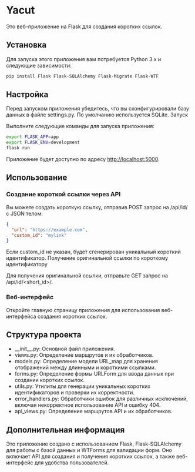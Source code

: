 # Yacut

Это веб-приложение на Flask для создания коротких ссылок.

## Установка

Для запуска этого приложения вам потребуется Python 3.x и следующие зависимости:

```sh
pip install Flask Flask-SQLAlchemy Flask-Migrate Flask-WTF
```

## Настройка

Перед запуском приложения убедитесь, что вы сконфигурировали базу данных в файле settings.py. По умолчанию используется SQLite.
Запуск

Выполните следующие команды для запуска приложения:

```sh
export FLASK_APP=app
export FLASK_ENV=development
flask run
```

Приложение будет доступно по адресу [http://localhost:5000](http://localhost:5000).

## Использование
### Создание короткой ссылки через API

Вы можете создать короткую ссылку, отправив POST запрос на /api/id/ с JSON телом:

```json
{
  "url": "https://example.com",
  "custom_id": "mylink"
}
```

Если custom_id не указан, будет сгенерирован уникальный короткий идентификатор.
Получение оригинальной ссылки по короткому идентификатору

Для получения оригинальной ссылки, отправьте GET запрос на /api/id/<short_id>/.

### Веб-интерфейс

Откройте главную страницу приложения для использования веб-интерфейса создания коротких ссылок.

## Структура проекта

- \_\_init\_\_.py: Основной файл приложения.
- views.py: Определение маршрутов и их обработчиков.
- models.py: Определение модели URL_map для хранения отображений между длинными и короткими ссылками.
- forms.py: Определение формы URLForm для ввода данных при создании коротких ссылок.
- utils.py: Утилиты для генерации уникальных коротких идентификаторов и проверки их корректности.
- error_handlers.py: Обработчики ошибок для различных исключений, включая некорректное использование API и ошибку 404.
- api_views.py: Определение маршрутов API и их обработчиков.

## Дополнительная информация

Это приложение создано с использованием Flask, Flask-SQLAlchemy для работы с базой данных и WTForms для валидации форм. Оно включает API для создания и получения коротких ссылок, а также веб-интерфейс для удобства пользователей.

